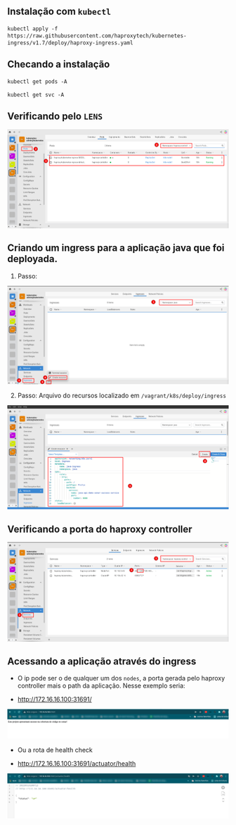 
## Instalação com `kubectl`

```console
kubectl apply -f https://raw.githubusercontent.com/haproxytech/kubernetes-ingress/v1.7/deploy/haproxy-ingress.yaml
```

## Checando a instalação

```console
kubectl get pods -A
```

```console
kubectl get svc -A
```

## Verificando pelo `LENS`

<p align="center">
  <img alt="ingress" src="../../../data/ingress-images/ingress-admin-1.png">
</p>

## Criando um ingress para a aplicação java que foi deployada.

1. Passo:
<p align="center">
  <img alt="ingress" src="../../../data/ingress-images/ingress-admin-2.png">
</p>

2. Passo: Arquivo do recursos localizado em `/vagrant/k8s/deploy/ingress`
<p align="center">
  <img alt="ingress" src="../../../data/ingress-images/ingress-admin-3.png">
</p>

## Verificando a porta do haproxy controller

<p align="center">
  <img alt="ingress" src="../../../data/ingress-images/ingress-admin-4.png">
</p>

## Acessando a aplicação através do ingress

- O ip pode ser o de qualquer um dos `nodes`, a porta gerada pelo haproxy controller mais o path da aplicação. Nesse exemplo seria:

- http://172.16.16.100:31691/

<p align="center">
  <img alt="ingress" src="../../../data/ingress-images/ingress-admin-5.png">
</p>

- Ou a rota de health check

- http://172.16.16.100:31691/actuator/health

<p align="center">
  <img alt="ingress" src="../../../data/ingress-images/ingress-admin-6.png">
</p>
